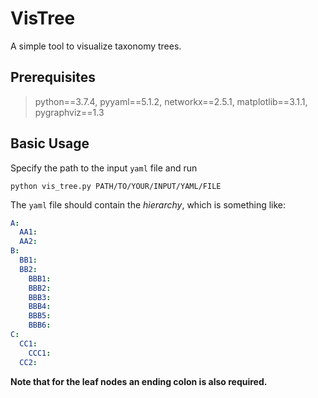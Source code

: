 # VisTree

A simple tool to visualize taxonomy trees.



## Prerequisites

> python==3.7.4, pyyaml==5.1.2, networkx==2.5.1, matplotlib==3.1.1, pygraphviz==1.3



## Basic Usage

Specify the path to the input `yaml` file and run

```shell
python vis_tree.py PATH/TO/YOUR/INPUT/YAML/FILE
```

The `yaml` file should contain the *hierarchy*, which is something like:

```yaml
A:
  AA1:
  AA2:
B:
  BB1:
  BB2:
    BBB1:
    BBB2:
    BBB3:
    BBB4:
    BBB5:
    BBB6:
C:
  CC1:
    CCC1:
  CC2:
```

**Note that for the leaf nodes an ending colon is also required.**